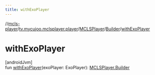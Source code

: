 ```yaml
---
title: withExoPlayer
---
```

//[mcls-player](../../../../index.html)/[tv.mycujoo.mclsplayer.player](../../index.html)/[MCLSPlayer](../index.html)/[Builder](index.html)/[withExoPlayer](with-exo-player.html)



# withExoPlayer



[androidJvm]\
fun [withExoPlayer](with-exo-player.html)(exoPlayer: ExoPlayer): [MCLSPlayer.Builder](index.html)




